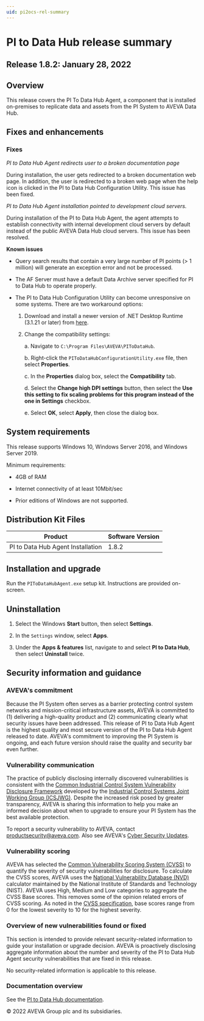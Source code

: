 ```yaml
---
uid: pi2ocs-rel-summary
---
```


# PI to Data Hub release summary

## Release 1.8.2: January 28, 2022


## Overview

This release covers the PI To Data Hub Agent, a component that is installed on-premises to replicate data and assets from the PI System to AVEVA Data Hub.

## Fixes and enhancements

### Fixes

*PI to Data Hub Agent redirects user to a broken documentation page*

During installation, the user gets redirected to a broken documentation web page. In addition, the user is redirected to a broken web page when the help icon is clicked in the PI to Data Hub Configuration Utility. This issue has been fixed. 

*PI to Data Hub Agent installation pointed to development cloud servers.*

During installation of the PI to Data Hub Agent, the agent attempts to establish connectivity with internal development cloud servers by default instead of the public AVEVA Data Hub cloud servers. This issue has been resolved. 

**Known issues**

* Query search results that contain a very large number of PI points (> 1 million) will generate an exception error and not be processed. 

* The AF Server must have a default Data Archive server specified for PI to Data Hub to operate properly.

* The PI to Data Hub Configuration Utility can become unresponsive on some systems. There are two workaround options:

  1. Download and install a newer version of .NET Desktop Runtime (3.1.21 or later) from [here](https://dotnet.microsoft.com/download/dotnet/3.1).
   
  2. Change the compatibility settings:
    
     a. Navigate to `C:\Program Files\AVEVA\PIToDataHub`.
     
     b. Right-click the `PIToDataHubConfigurationUtility.exe` file, then select **Properties**.
     
     c. In the **Properties** dialog box, select the **Compatibility** tab.
     
     d. Select the **Change high DPI settings** button, then select the **Use this setting to fix scaling problems for this program instead of the one in Settings** checkbox.
     
     e. Select **OK**, select **Apply**, then close the dialog box.

## System requirements

This release supports Windows 10, Windows Server 2016, and Windows Server 2019.

Minimum requirements:

* 4GB of RAM

* Internet connectivity of at least 10Mbit/sec

* Prior editions of Windows are not supported.

## Distribution Kit Files

| Product  | Software Version |
|------------- | ------------ |
| PI to Data Hub Agent Installation | 1.8.2 |

## Installation and upgrade

Run the `PIToDataHubAgent.exe` setup kit. Instructions are provided on-screen.

## Uninstallation

1. Select the Windows **Start** button, then select **Settings**.

1. In the `Settings` window, select **Apps**.

1. Under the **Apps & features** list, navigate to and select **PI to Data Hub**, then select **Uninstall** twice.

## Security information and guidance

### AVEVA's commitment

Because the PI System often serves as a barrier protecting control system networks and mission-critical infrastructure assets, AVEVA is committed to (1) delivering a high-quality product and (2) communicating clearly what security issues have been addressed. This release of PI to Data Hub Agent is the highest quality and most secure version of the PI to Data Hub Agent released to date. AVEVA's commitment to improving the PI System is ongoing, and each future version should raise the quality and security bar even further.

### Vulnerability communication

The practice of publicly disclosing internally discovered vulnerabilities is consistent with the [Common Industrial Control System Vulnerability Disclosure Framework](https://www.cisa.gov/uscert/sites/default/files/ICSJWG-Archive/ICSJWG_Vulnerability_Disclosure_Framework_Final_1.pdf) developed by the [Industrial Control Systems Joint Working Group (ICSJWG)](https://www.cisa.gov/uscert/ics/Industrial-Control-Systems-Joint-Working-Group-ICSJWG). Despite the increased risk posed by greater transparency, AVEVA is sharing this information to help you make an informed decision about when to upgrade to ensure your PI System has the best available protection.

To report a security vulnerability to AVEVA, contact productsecurity@aveva.com. Also see AVEVA's [Cyber Security Updates](https://www.aveva.com/en/support-and-success/cyber-security-updates/).

### Vulnerability scoring
AVEVA has selected the [Common Vulnerability Scoring System (CVSS)](https://www.first.org/cvss/v2/guide) to quantify the severity of security vulnerabilities for disclosure. To calculate the CVSS scores, AVEVA uses the [National Vulnerability Database (NVD)](https://nvd.nist.gov/vuln-metrics/cvss/v2-calculator?calculator&.0) calculator maintained by the National Institute of Standards and Technology (NIST). AVEVA uses High, Medium and Low categories to aggregate the CVSS Base scores. This removes some of the opinion related errors of CVSS scoring. As noted in the [CVSS specification](https://www.first.org/cvss/specification-document), base scores range from 0 for the lowest severity to 10 for the highest severity.

### Overview of new vulnerabilities found or fixed
This section is intended to provide relevant security-related information to guide your installation or upgrade decision. AVEVA is proactively disclosing aggregate information about the number and severity of the PI to Data Hub Agent security vulnerabilities that are fixed in this release.

No security-related information is applicable to this release.

### Documentation overview

See the [PI to Data Hub documentation](xref:main-lp).

© 2022 AVEVA Group plc and its subsidiaries.
